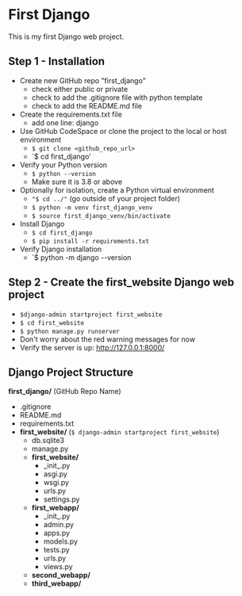 # First Django 
This is my first Django web project.

## Step 1 - Installation

- Create new GitHub repo "first_django"
  - check either public or private
  - check to add the .gitignore file with python template
  - check to add the README.md file 
- Create the requirements.txt file
  - add one line: django
- Use GitHub CodeSpace or clone the project to the local or host environment
  - `$ git clone <github_repo_url>`
  - `$ cd first_django'
- Verify your Python version
  - `$ python --version`
  - Make sure it is 3.8 or above
- Optionally for isolation, create a Python virtual environment
  - `"$ cd ../"` (go outside of your project folder)
  - `$ python -m venv first_django_venv`
  - `$ source first_django_venv/bin/activate` 
- Install Django
  - `$ cd first_django`
  - `$ pip install -r requirements.txt`
- Verify Django installation
  - `$ python -m django --version

## Step 2 - Create the first_website Django web project

- `$django-admin startproject first_website`
- `$ cd first_website`
- `$ python manage.py runserver`
- Don't worry about the red warning messages for now
- Verify the server is up: http://127.0.0.1:8000/ 
  
## Django Project Structure

**first_django/** (GitHub Repo Name)
- .gitignore
- README.md
- requirements.txt
- **first_website/** (`$ django-admin startproject first_website`)
  - db.sqlite3
  - manage.py
  - **first_website/**
    - \_init\_.py
    - asgi.py
    - wsgi.py
    - urls.py
    - settings.py
  - **first_webapp/**
    - \_init\_.py
    - admin.py
    - apps.py
    - models.py
    - tests.py
    - urls.py
    - views.py
  - **second_webapp/**
  - **third_webapp/**     